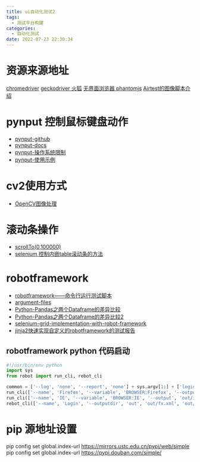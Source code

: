 ```yaml
---
title: ui自动化测试2
tags:
  - 测试平台构建
categories:
  - 自动化测试 
date: 2022-07-23 22:30:34
---
```



# 资源来源地址	

[chromedriver](https://chromedriver.storage.googleapis.com/index.html?path=103.0.5060.53/)
[geckodriver 火狐](https://github.com/mozilla/geckodriver/releases)
[无界面浏览器  phantomjs](https://phantomjs.org/download.html)
[Airtest的图像脚本介绍](https://airtest.doc.io.netease.com/IDEdocs/airtest_framework/3_airtest_image/)

# pynput 控制鼠标键盘动作

- [pynput-github](https://github.com/moses-palmer/pynput)
- [pynput-docs](https://pynput.readthedocs.io/en/latest/)
- [pynput-操作系统限制](https://pynput.readthedocs.io/en/latest/limitations.html#linux)
- [pynput-使用示例](https://blog.csdn.net/weixin_42750611/article/details/123341340)

# cv2使用方式

- [OpenCV图像处理](https://www.heywhale.com/mw/project/616e1e9b1e11c300178e0d42)

# 滚动条操作

- [scrollTo(0,100000)](https://www.runoob.com/try/try.php?filename=try_dom_window_scrollto)
- [selenium 控制内嵌table滚动条的方法](https://blog.csdn.net/nicole415/article/details/122237908)

# robotframework

- [robotframework——命令行运行测试脚本](https://blog.csdn.net/sun_977759/article/details/107983972)
- [argument-files](http://robotframework.org/robotframework/latest/RobotFrameworkUserGuide.html#argument-files)
- [Python-Pandas之两个Dataframe的差异比较](https://blog.csdn.net/sinat_28371057/article/details/114829201)
- [Python-Pandas之两个Dataframe的差异比较2](https://www.geeksforgeeks.org/compare-pandas-dataframes-using-datacompy/)
- [selenium-grid-implementation-with-robot-framework](https://stackoverflow.com/questions/37035047/selenium-grid-implementation-with-robot-framework)
- [jinja2快速实现自定义的robotframework的测试报告 ](https://www.cnblogs.com/fulu/p/13625585.html)

## robotframework python 代码启动

```python
#!/usr/bin/env python
import sys
from robot import run_cli, rebot_cli

common = ['--log', 'none', '--report', 'none'] + sys.argv[1:] + ['login']
run_cli(['--name', 'Firefox', '--variable', 'BROWSER:Firefox', '--output', 'out/fx.xml'] + common, exit=False)
run_cli(['--name', 'IE', '--variable', 'BROWSER:IE', '--output', 'out/ie.xml'] + common, exit=False)
rebot_cli(['--name', 'Login', '--outputdir', 'out', 'out/fx.xml', 'out/ie.xml'])
```

# pip 源地址设置

pip config set global.index-url https://mirrors.ustc.edu.cn/pypi/web/simple
pip config set global.index-url https://pypi.douban.com/simple/


